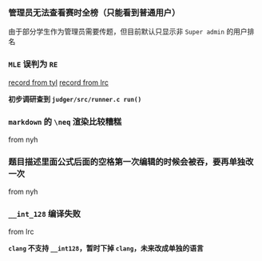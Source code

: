 ### 管理员无法查看赛时全榜（只能看到普通用户）

由于部分学生作为管理员需要传题，但目前默认只显示非 `Super admin` 的用户排名


### `MLE` 误判为 `RE`
[record from tyl](http://oj.cqyz.cn/status/c3949c0411d234b6714f18e5b77280c2)
[record from lrc](http://oj.cqyz.cn/status/f6c70c61b7f5ebb4dac747b3e3832d94)

**初步调研查到 `judger/src/runner.c run()`**


### `markdown` 的 `\neq` 渲染比较糟糕
from nyh


### 题目描述里面公式后面的空格第一次编辑的时候会被吞，要再单独改一次
from nyh


### `__int_128` 编译失败
from lrc

**`clang` 不支持 `__int128`，暂时下掉 `clang`，未来改成单独的语言**
